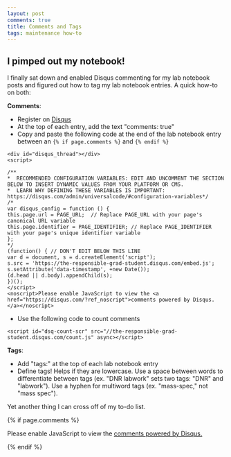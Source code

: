 ```yaml
---
layout: post
comments: true
title: Comments and Tags
tags: maintenance how-to
---
```


## I pimped out my notebook!

I finally sat down and enabled Disqus commenting for my lab notebook posts and figured out how to tag my lab notebook entries. A quick how-to on both:

**Comments**:
- Register on [Disqus]()
- At the top of each entry, add the text "comments: true"
- Copy and paste the following code at the end of the lab notebook entry between an `{% if page.comments %}` and `{% endif %}`

`````
<div id="disqus_thread"></div>
<script>

/**
*  RECOMMENDED CONFIGURATION VARIABLES: EDIT AND UNCOMMENT THE SECTION BELOW TO INSERT DYNAMIC VALUES FROM YOUR PLATFORM OR CMS.
*  LEARN WHY DEFINING THESE VARIABLES IS IMPORTANT: https://disqus.com/admin/universalcode/#configuration-variables*/
/*
var disqus_config = function () {
this.page.url = PAGE_URL;  // Replace PAGE_URL with your page's canonical URL variable
this.page.identifier = PAGE_IDENTIFIER; // Replace PAGE_IDENTIFIER with your page's unique identifier variable
};
*/
(function() { // DON'T EDIT BELOW THIS LINE
var d = document, s = d.createElement('script');
s.src = 'https://the-responsible-grad-student.disqus.com/embed.js';
s.setAttribute('data-timestamp', +new Date());
(d.head || d.body).appendChild(s);
})();
</script>
<noscript>Please enable JavaScript to view the <a href="https://disqus.com/?ref_noscript">comments powered by Disqus.</a></noscript>
`````
 
- Use the following code to count comments 

`````
<script id="dsq-count-scr" src="//the-responsible-grad-student.disqus.com/count.js" async></script>
`````

**Tags**:
- Add "tags:" at the top of each lab notebook entry
- Define tags! Helps if they are lowercase. Use a space between words to differentiate between tags (ex. "DNR labwork" sets two tags: "DNR" and "labwork"). Use a hyphen for multiword tags (ex. "mass-spec," not "mass spec").

Yet another thing I can cross off of my to-do list.

{% if page.comments %}

<div id="disqus_thread"></div>
<script>

/**
*  RECOMMENDED CONFIGURATION VARIABLES: EDIT AND UNCOMMENT THE SECTION BELOW TO INSERT DYNAMIC VALUES FROM YOUR PLATFORM OR CMS.
*  LEARN WHY DEFINING THESE VARIABLES IS IMPORTANT: https://disqus.com/admin/universalcode/#configuration-variables*/
/*
var disqus_config = function () {
this.page.url = PAGE_URL;  // Replace PAGE_URL with your page's canonical URL variable
this.page.identifier = PAGE_IDENTIFIER; // Replace PAGE_IDENTIFIER with your page's unique identifier variable
};
*/
(function() { // DON'T EDIT BELOW THIS LINE
var d = document, s = d.createElement('script');
s.src = 'https://the-responsible-grad-student.disqus.com/embed.js';
s.setAttribute('data-timestamp', +new Date());
(d.head || d.body).appendChild(s);
})();
</script>
<noscript>Please enable JavaScript to view the <a href="https://disqus.com/?ref_noscript">comments powered by Disqus.</a></noscript>

{% endif %}

<script id="dsq-count-scr" src="//the-responsible-grad-student.disqus.com/count.js" async></script>
